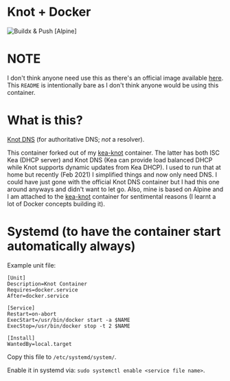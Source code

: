 # Knot + Docker
![Buildx & Push [Alpine]](https://github.com/rakheshster/docker-knot/workflows/Docker%20Build%20&%20Push%20%5BAlpine%5D/badge.svg)

# NOTE
I don't think anyone need use this as there's an official image available [here](https://hub.docker.com/r/cznic/knot). This `README` is intentionally bare as I don't think anyone would be using this container. 

# What is this? 
[Knot DNS](https://www.knot-dns.cz/) (for authoritative DNS; *not* a resolver). 

This container forked out of my [kea-knot](https://github.com/rakheshster/docker-knot) container. The latter has both ISC Kea (DHCP server) and Knot DNS (Kea can provide load balanced DHCP while Knot supports dynamic updates from Kea DHCP). I used to run that at home but recently (Feb 2021) I simplified things and now only need DNS. I could have just gone with the official Knot DNS container but I had this one around anyways and didn't want to let go. Also, mine is based on Alpine and I am attached to the [kea-knot](https://github.com/rakheshster/docker-knot) container for sentimental reasons (I learnt a lot of Docker concepts building it).

# Systemd (to have the container start automatically always)
Example unit file:

```
[Unit]
Description=Knot Container
Requires=docker.service
After=docker.service

[Service]
Restart=on-abort
ExecStart=/usr/bin/docker start -a $NAME
ExecStop=/usr/bin/docker stop -t 2 $NAME

[Install]
WantedBy=local.target
```

Copy this file to `/etc/systemd/system/`. 

Enable it in systemd via: `sudo systemctl enable <service file name>`.